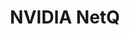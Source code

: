 ---
title: NVIDIA NetQ
layout: pdf
product: Cumulus NetQ
type: pdf
bookhidden: true
version: "4.5"
imgData: cumulus-netq
siteSlug: cumulus-netq
pdfhidden: true
---